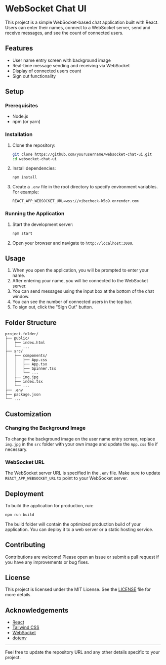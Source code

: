# WebSocket Chat UI

This project is a simple WebSocket-based chat application built with React. Users can enter their names, connect to a WebSocket server, send and receive messages, and see the count of connected users.

## Features

- User name entry screen with background image
- Real-time message sending and receiving via WebSocket
- Display of connected users count
- Sign out functionality

## Setup

### Prerequisites

- Node.js
- npm (or yarn)

### Installation

1. Clone the repository:

    ```bash
    git clone https://github.com/yourusername/websocket-chat-ui.git
    cd websocket-chat-ui
    ```

2. Install dependencies:

    ```bash
    npm install
    ```

3. Create a `.env` file in the root directory to specify environment variables. For example:

    ```plaintext
    REACT_APP_WEBSOCKET_URL=wss://vibecheck-k5o9.onrender.com
    ```

### Running the Application

1. Start the development server:

    ```bash
    npm start
    ```

2. Open your browser and navigate to `http://localhost:3000`.

## Usage

1. When you open the application, you will be prompted to enter your name.
2. After entering your name, you will be connected to the WebSocket server.
3. You can send messages using the input box at the bottom of the chat window.
4. You can see the number of connected users in the top bar.
5. To sign out, click the "Sign Out" button.

## Folder Structure

```
project-folder/
├── public/
│   ├── index.html
│   └── ...
├── src/
│   ├── components/
│   │   ├── App.css
│   │   ├── App.tsx
│   │   ├── Spinner.tsx
│   │   └── ...
│   ├── img.jpg
│   ├── index.tsx
│   └── ...
├── .env
├── package.json
└── ...
```

## Customization

### Changing the Background Image

To change the background image on the user name entry screen, replace `img.jpg` in the `src` folder with your own image and update the `App.css` file if necessary.

### WebSocket URL

The WebSocket server URL is specified in the `.env` file. Make sure to update `REACT_APP_WEBSOCKET_URL` to point to your WebSocket server.

## Deployment

To build the application for production, run:

```bash
npm run build
```

The build folder will contain the optimized production build of your application. You can deploy it to a web server or a static hosting service.

## Contributing

Contributions are welcome! Please open an issue or submit a pull request if you have any improvements or bug fixes.

## License

This project is licensed under the MIT License. See the [LICENSE](LICENSE) file for more details.

## Acknowledgements

- [React](https://reactjs.org/)
- [Tailwind CSS](https://tailwindcss.com/)
- [WebSocket](https://developer.mozilla.org/en-US/docs/Web/API/WebSockets_API)
- [dotenv](https://www.npmjs.com/package/dotenv)

---

Feel free to update the repository URL and any other details specific to your project.